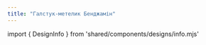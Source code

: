 ```yaml
---
title: "Галстук-метелик Бенджамін"
---
```


import { DesignInfo } from 'shared/components/designs/info.mjs'

<DesignInfo design='benjamin' docs />

